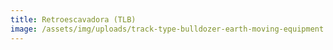 ```yaml
---
title: Retroescavadora (TLB)
image: /assets/img/uploads/track-type-bulldozer-earth-moving-equipment.jpg
---
```

